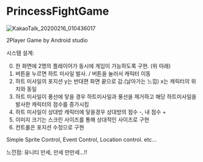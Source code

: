 # PrincessFightGame

![KakaoTalk_20200216_010436017](https://user-images.githubusercontent.com/37606666/74591126-ba3b1600-5058-11ea-8f3f-0c05a403d1b9.jpg)

2Player Game
by Android studio

시스템 설계:


0. 한 화면에 2명의 플레이어가 동시에 게임이 가능하도록 구현. (위 아래)
1. 버튼을 누르면 하트 미사일 발사. / 버튼을 눌러서 캐릭터 이동
2. 하트 미사일의 포지션 y는 반대편 화면 끝으로 감.(날아가는 느낌) x는 캐릭터의 위치와 동일
3. 하트 미사일이 풍선에 닿을 경우 하트미사일과 풍선을 제거하고 해당 하트미사일을 발사한 캐릭터의 점수를 증가시킴
4. 하트 미사일이 상대방 캐릭터에 닿을경우 상대방의 점수 -, 내 점수 +
5. 이미지 크기는 스크린 사이즈를 통해 상대적인 사이즈로 구현
6. 컨트롤은 포지션 수정으로 구현

Simple Sprite Control, Event Control, Location control. etc...

느낀점: 유니티 만세, 만세 만만세...!!
